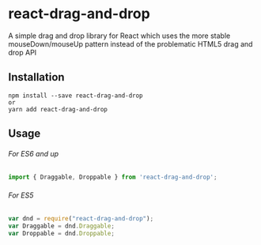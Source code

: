 # react-drag-and-drop
A simple drag and drop library for React which uses the more stable mouseDown/mouseUp pattern instead of the problematic HTML5 drag and drop API

## Installation

```shell
npm install --save react-drag-and-drop
or
yarn add react-drag-and-drop
```

## Usage

###### For ES6 and up
```javascript
import { Draggable, Droppable } from 'react-drag-and-drop';
```

###### For ES5
```javascript
var dnd = require("react-drag-and-drop");
var Draggable = dnd.Draggable;
var Droppable = dnd.Droppable;
```
